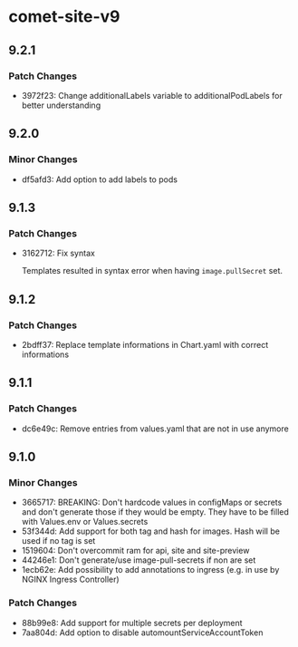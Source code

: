 # comet-site-v9

## 9.2.1

### Patch Changes

- 3972f23: Change additionalLabels variable to additionalPodLabels for better understanding

## 9.2.0

### Minor Changes

- df5afd3: Add option to add labels to pods

## 9.1.3

### Patch Changes

- 3162712: Fix syntax

  Templates resulted in syntax error when having `image.pullSecret` set.

## 9.1.2

### Patch Changes

- 2bdff37: Replace template informations in Chart.yaml with correct informations

## 9.1.1

### Patch Changes

- dc6e49c: Remove entries from values.yaml that are not in use anymore

## 9.1.0

### Minor Changes

- 3665717: BREAKING: Don't hardcode values in configMaps or secrets and don't generate those if they would be empty. They have to be filled with Values.env or Values.secrets
- 53f344d: Add support for both tag and hash for images. Hash will be used if no tag is set
- 1519604: Don't overcommit ram for api, site and site-preview
- 44246e1: Don't generate/use image-pull-secrets if non are set
- 1ecb62e: Add possibility to add annotations to ingress (e.g. in use by NGINX Ingress Controller)

### Patch Changes

- 88b99e8: Add support for multiple secrets per deployment
- 7aa804d: Add option to disable automountServiceAccountToken
